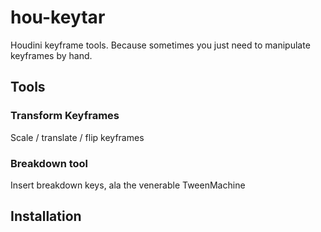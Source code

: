 # hou-keytar
Houdini keyframe tools. Because sometimes you just need to manipulate keyframes by hand.


## Tools
### Transform Keyframes
Scale / translate / flip keyframes

### Breakdown tool
Insert breakdown keys, ala the venerable TweenMachine

## Installation
